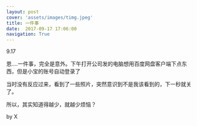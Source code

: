 ```yaml
---
layout: post
cover: 'assets/images/timg.jpeg'
title: 一件事
date:  2017-09-17 17:06:00
navigation: True
---
```


9.17

恩....一件事，完全是意外。下午打开公司发的电脑想用百度网盘客户端下点东西，但是小宝的账号自动登录了

当时没有反应过来，看到了一些照片，突然意识到不是我该看到的，下一秒就关了。

所以，其实知道得越少，就越少烦恼？

by X
